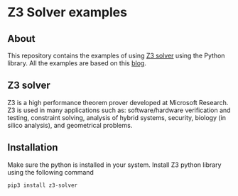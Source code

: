 # Z3 Solver examples
## About
This repository contains the examples of using [Z3 solver](https://github.com/Z3Prover/z3) using the Python library. All the examples are based on this [blog](https://ericpony.github.io/z3py-tutorial/guide-examples.html).

## Z3 solver
Z3 is a high performance theorem prover developed at Microsoft Research. Z3 is used in many applications such as: software/hardware verification and testing, constraint solving, analysis of hybrid systems, security, biology (in silico analysis), and geometrical problems.

## Installation

Make sure the python is installed in your system. Install Z3 python library using the following command

```sh
pip3 install z3-solver
```


